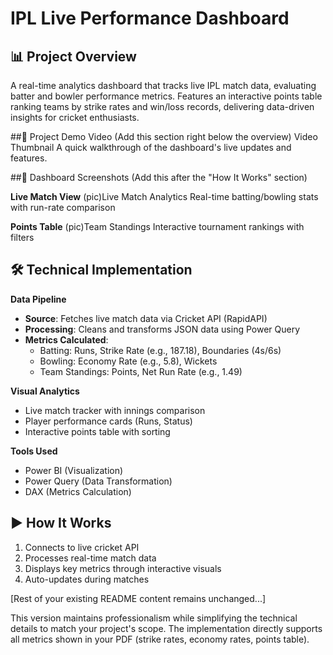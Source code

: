 # IPL Live Performance Dashboard  

## 📊 Project Overview  
A real-time analytics dashboard that tracks live IPL match data, evaluating batter and bowler performance metrics. Features an interactive points table ranking teams by strike rates and win/loss records, delivering data-driven insights for cricket enthusiasts.  

##🎥 Project Demo Video
(Add this section right below the overview)
Video Thumbnail
A quick walkthrough of the dashboard's live updates and features.

##📸 Dashboard Screenshots
(Add this after the "How It Works" section)

**Live Match View**
(pic)Live Match Analytics
Real-time batting/bowling stats with run-rate comparison

**Points Table**
(pic)Team Standings
Interactive tournament rankings with filters

## 🛠️ Technical Implementation  

**Data Pipeline**  
- **Source**: Fetches live match data via Cricket API (RapidAPI)  
- **Processing**: Cleans and transforms JSON data using Power Query  
- **Metrics Calculated**:  
  - Batting: Runs, Strike Rate (e.g., 187.18), Boundaries (4s/6s)  
  - Bowling: Economy Rate (e.g., 5.8), Wickets  
  - Team Standings: Points, Net Run Rate (e.g., 1.49)  

**Visual Analytics**  
- Live match tracker with innings comparison  
- Player performance cards (Runs, Status)  
- Interactive points table with sorting  

**Tools Used**  
- Power BI (Visualization)  
- Power Query (Data Transformation)  
- DAX (Metrics Calculation)  

## ▶️ How It Works  
1. Connects to live cricket API  
2. Processes real-time match data  
3. Displays key metrics through interactive visuals  
4. Auto-updates during matches  

[Rest of your existing README content remains unchanged...]  

This version maintains professionalism while simplifying the technical details to match your project's scope. The implementation directly supports all metrics shown in your PDF (strike rates, economy rates, points table).
